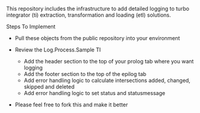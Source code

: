 This repository includes the infrastructure to add detailed logging to turbo integrator (ti) extraction, transformation and loading (etl) solutions.

Steps To Implement
* Pull these objects from the public repository into your environment
* Review the Log.Process.Sample TI
     * Add the header section to the top of your prolog tab where you want logging 
     * Add the footer section to the top of the epilog tab
     * Add error handling logic to calculate intersections added, changed, skipped and deleted
     * Add error handling logic to set status and statusmessage

* Please feel free to fork this and make it better
